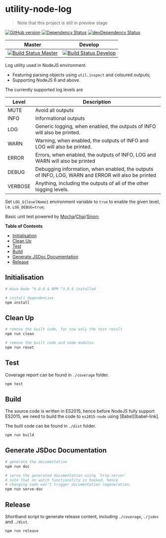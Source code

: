 # utility-node-log

> Note that this project is still in preview stage

[![GitHub version](https://badge.fury.io/gh/unknownmoon%2Futility-node-log.svg)](https://badge.fury.io/gh/unknownmoon%2Futility-node-log)
[![Dependency Status](https://david-dm.org/unknownmoon/utility-node-log.svg)](https://david-dm.org/unknownmoon/utility-node-log)
[![devDependency Status](https://david-dm.org/unknownmoon/utility-node-log/dev-status.svg)](https://david-dm.org/unknownmoon/utility-node-log#info=devDependencies)

| Master | Develop |
| ------ | ------- |
| [![Build Status Master](https://travis-ci.org/unknownmoon/utility-node-log.svg?branch=master)](https://travis-ci.org/unknownmoon/utility-node-log) | [![Build Status Develop](https://travis-ci.org/unknownmoon/utility-node-log.svg?branch=develop)](https://travis-ci.org/unknownmoon/utility-node-log) |

Log utility used in NodeJS environment.

- Featuring parsing objects using `util.inspect` and coloured outputs;
- Supporting NodeJS 6 and above.

The currently supported log levels are

| Level   | Description |
| ------- | ----------- |
| MUTE    | Avoid all outputs |
| INFO    | Informational outputs |
| LOG     | Generic logging, when enabled, the outputs of INFO will also be printed. |
| WARN    | Warning, when enabled, the outputs of INFO and LOG will also be printed. |
| ERROR   | Errors, when enabled, the outputs of INFO, LOG and WARN will also be printed |
| DEBUG   | Debugging information, when enabled, the outputs of INFO, LOG, WARN and ERROR will also be printed |
| VERBOSE | Anything, including the outputs of all of the other logging levels. |

Set `LOG_${levelName}` environment variable to `true` to enable the given level, i.e. `LOG_DEBUG=true`;

Basic unit test powered by [Mocha][mocha-link]/[Chai][chai-link]/[Sinon][sinon-link];

__Table of Contents__

<!-- MarkdownTOC -->

- [Initialisation](#initialisation)
- [Clean Up](#clean-up)
- [Test](#test)
- [Build](#build)
- [Generate JSDoc Documentation](#generate-jsdoc-documentation)
- [Release](#release)

<!-- /MarkdownTOC -->

<a name="initialisation"></a>
## Initialisation

```bash
# Have Node ^6.0.0 & NPM ^3.8.6 installed

# install dependencies
npm install
```

<a name="clean-up"></a>
## Clean Up

```bash
# remove the built code, for now only the test result 
npm run clean

# remove the built code and node modules
npm run reset
```

<a name="test"></a>
## Test

Coverage report can be found in `./coverage` folder.

```bash
npm test
```

<a name="build"></a>
## Build

The source code is written in ES2015, hence before NodeJS fully support ES2015, we need to build the code to `es2015-node` using [Babel][babel-link].

The built code can be found in `./dist` folder. 

```bash
npm run build
```

<a name="generate-jsdoc-documentation"></a>
## Generate JSDoc Documentation

```bash
# generate the documentation
npm run doc

# serve the generated documentation using `http-server`
# note that no watch functionality is hooked, hence
# changing code won't trigger documentation regeneration.
npm run serve-doc
```

<a name="release"></a>
## Release

Shorthand script to generate release content, including `./coverage`, `./jsdoc` and `./dist`.

```bash
npm run release
```

<!-- links -->
[mocha-link]: http://mochajs.org/
[chai-link]: http://chaijs.com/ 
[sinon-link]: http://sinonjs.org/

